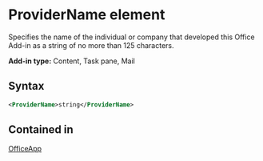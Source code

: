 # ProviderName element

Specifies the name of the individual or company that developed this Office Add-in as a string of no more than 125 characters.

**Add-in type:** Content, Task pane, Mail

## Syntax

```XML
<ProviderName>string</ProviderName>
```

## Contained in

[OfficeApp](officeapp.md)

